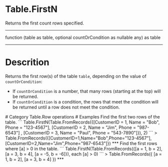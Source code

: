 ﻿# Table.FirstN
Returns the first count rows specified.
***
function (table as table, optional countOrCondition as nullable any) as table
***
# Descrition 
Returns the first row(s) of the table <code>table</code>, depending on the value of <code>countOrCondition</code>:
    <ul>
    <li> If <code>countOrCondition</code> is a number, that many rows (starting at the top) will be returned. </li>
    <li> If <code>countOrCondition</code> is a condition, the rows that meet the condition will be returned until a row does not meet the condition.</li>
</ul>
# Category 
Table.Row operations
# Examples 
Find the first two rows of the table.
```
Table.FirstN(Table.FromRecords({[CustomerID = 1, Name = "Bob", Phone = "123-4567"],  [CustomerID = 2, Name = "Jim", Phone = "987-6543"] ,  [CustomerID = 3, Name = "Paul", Phone = "543-7890"]}), 2)
```
> Table.FromRecords({[CustomerID=1,Name="Bob",Phone="123-4567"],[CustomerID=2,Name="Jim",Phone="987-6543"]})
***
Find the first rows where [a] > 0 in the table.
```
Table.FirstN(Table.FromRecords({[a = 1, b = 2], [a = 3, b = 4], [a = -5, b = -6]}), each [a] > 0)
```
> Table.FromRecords({ [a = 1, b = 2], 
    [a = 3, b = 4] })
***
